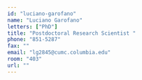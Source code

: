 ```yaml
---
id: "luciano-garofano"
name: "Luciano Garofano"
letters: ["PhD"]
title: "Postdoctoral Research Scientist "
phone: "851-5287"
fax: ""
email: "lg2845@cumc.columbia.edu"
room: "403"
url: ""
---
```

